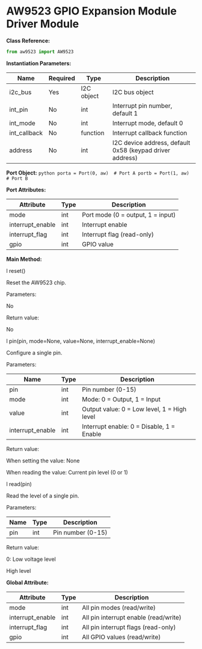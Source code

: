 # AW9523 GPIO Expansion Module Driver Module 

**Class Reference:** 

```python
from aw9523 import AW9523
```


**Instantiation Parameters:**

| Name | Required | Type | Description | 
|----|----|----|----|
|i2c_bus| Yes | I2C object | I2C bus object |
|int_pin| No | int | Interrupt pin number, default 1 |
|int_mode| No | int | Interrupt mode, default 0 |
|int_callback| No | function | Interrupt callback function |
|address| No | int | I2C device address, default 0x58 (keypad driver address) | 

**Port Object:** ```python
porta = Port(0, aw)  # Port A
portb = Port(1, aw)  # Port B ```


**Port Attributes:** 

| Attribute | Type | Description | 
|----|----|----|
|mode|	int|	Port mode (0 = output, 1 = input)|
|interrupt_enable|	int|	Interrupt enable|
|interrupt_flag|	int|	Interrupt flag (read-only)|
|gpio|	int|	GPIO value| 

**Main Method:** 

l reset()


Reset the AW9523 chip. 

Parameters: 

No


Return value: 

No


l pin(pin, mode=None, value=None, interrupt_enable=None)


Configure a single pin. 

Parameters: 

| Name | Type | Description | 
|----|----|----|
|pin|	int|	Pin number (0-15)|
|mode|	int|	Mode: 0 = Output, 1 = Input|
|value|	int|	Output value: 0 = Low level, 1 = High level|
|interrupt_enable|	int|	Interrupt enable: 0 = Disable, 1 = Enable| 

Return value: 

When setting the value: None 

When reading the value: Current pin level (0 or 1) 

l read(pin)


Read the level of a single pin. 

Parameters: 

| Name | Type | Description |
|----|----|----|
| pin | int | Pin number (0-15) | 

Return value: 

0: Low voltage level 

High level 

**Global Attribute:** 

| Attribute | Type | Description | 
|----|----|----|
|mode|	int|	All pin modes (read/write)|
|interrupt_enable|	int| All pin interrupt enable (read/write)|
|interrupt_flag	|int| All pin interrupt flags (read-only)|
|gpio|	int| All GPIO values (read/write)|